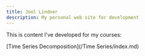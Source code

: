 ```yaml
---
title: Joel Lindner
description: My personal web site for development
---
```


This is content I've developed for my courses:

[Time Series Decomposition](/Time Series/index.md)
